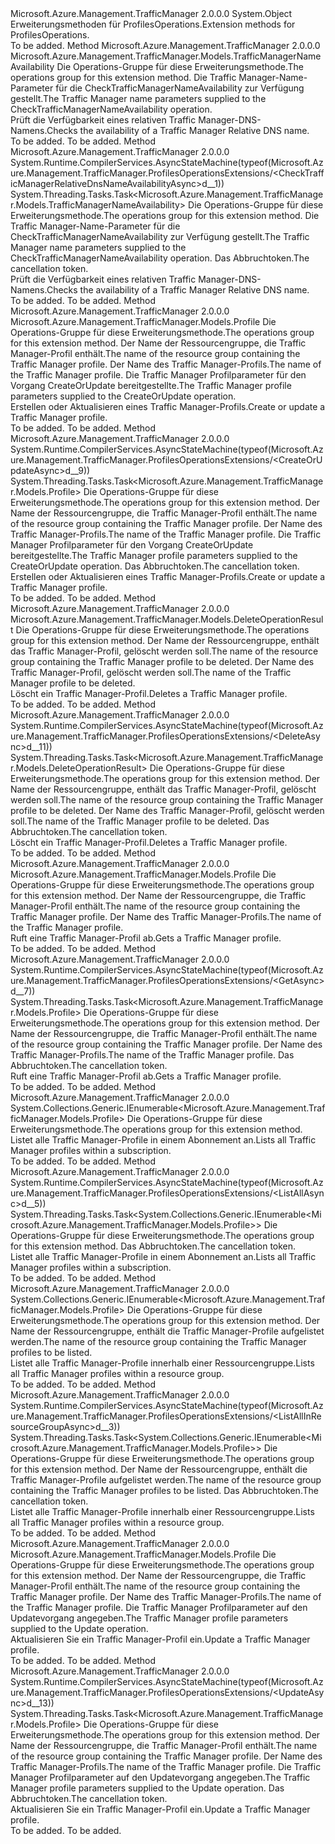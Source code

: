 <Type Name="ProfilesOperationsExtensions" FullName="Microsoft.Azure.Management.TrafficManager.ProfilesOperationsExtensions">
  <TypeSignature Language="C#" Value="public static class ProfilesOperationsExtensions" />
  <TypeSignature Language="ILAsm" Value=".class public auto ansi abstract sealed beforefieldinit ProfilesOperationsExtensions extends System.Object" />
  <TypeSignature Language="DocId" Value="T:Microsoft.Azure.Management.TrafficManager.ProfilesOperationsExtensions" />
  <TypeSignature Language="VB.NET" Value="Public Module ProfilesOperationsExtensions" />
  <TypeSignature Language="F#" Value="type ProfilesOperationsExtensions = class" />
  <AssemblyInfo>
    <AssemblyName>Microsoft.Azure.Management.TrafficManager</AssemblyName>
    <AssemblyVersion>2.0.0.0</AssemblyVersion>
  </AssemblyInfo>
  <Base>
    <BaseTypeName>System.Object</BaseTypeName>
  </Base>
  <Interfaces />
  <Docs>
    <summary>
            <span data-ttu-id="35146-101">Erweiterungsmethoden für ProfilesOperations.</span><span class="sxs-lookup"><span data-stu-id="35146-101">Extension methods for ProfilesOperations.</span></span>
            </summary>
    <remarks>To be added.</remarks>
  </Docs>
  <Members>
    <Member MemberName="CheckTrafficManagerRelativeDnsNameAvailability">
      <MemberSignature Language="C#" Value="public static Microsoft.Azure.Management.TrafficManager.Models.TrafficManagerNameAvailability CheckTrafficManagerRelativeDnsNameAvailability (this Microsoft.Azure.Management.TrafficManager.IProfilesOperations operations, Microsoft.Azure.Management.TrafficManager.Models.CheckTrafficManagerRelativeDnsNameAvailabilityParameters parameters);" />
      <MemberSignature Language="ILAsm" Value=".method public static hidebysig class Microsoft.Azure.Management.TrafficManager.Models.TrafficManagerNameAvailability CheckTrafficManagerRelativeDnsNameAvailability(class Microsoft.Azure.Management.TrafficManager.IProfilesOperations operations, class Microsoft.Azure.Management.TrafficManager.Models.CheckTrafficManagerRelativeDnsNameAvailabilityParameters parameters) cil managed" />
      <MemberSignature Language="DocId" Value="M:Microsoft.Azure.Management.TrafficManager.ProfilesOperationsExtensions.CheckTrafficManagerRelativeDnsNameAvailability(Microsoft.Azure.Management.TrafficManager.IProfilesOperations,Microsoft.Azure.Management.TrafficManager.Models.CheckTrafficManagerRelativeDnsNameAvailabilityParameters)" />
      <MemberSignature Language="VB.NET" Value="&lt;Extension()&gt;&#xA;Public Function CheckTrafficManagerRelativeDnsNameAvailability (operations As IProfilesOperations, parameters As CheckTrafficManagerRelativeDnsNameAvailabilityParameters) As TrafficManagerNameAvailability" />
      <MemberSignature Language="F#" Value="static member CheckTrafficManagerRelativeDnsNameAvailability : Microsoft.Azure.Management.TrafficManager.IProfilesOperations * Microsoft.Azure.Management.TrafficManager.Models.CheckTrafficManagerRelativeDnsNameAvailabilityParameters -&gt; Microsoft.Azure.Management.TrafficManager.Models.TrafficManagerNameAvailability" Usage="Microsoft.Azure.Management.TrafficManager.ProfilesOperationsExtensions.CheckTrafficManagerRelativeDnsNameAvailability (operations, parameters)" />
      <MemberType>Method</MemberType>
      <AssemblyInfo>
        <AssemblyName>Microsoft.Azure.Management.TrafficManager</AssemblyName>
        <AssemblyVersion>2.0.0.0</AssemblyVersion>
      </AssemblyInfo>
      <ReturnValue>
        <ReturnType>Microsoft.Azure.Management.TrafficManager.Models.TrafficManagerNameAvailability</ReturnType>
      </ReturnValue>
      <Parameters>
        <Parameter Name="operations" Type="Microsoft.Azure.Management.TrafficManager.IProfilesOperations" RefType="this" />
        <Parameter Name="parameters" Type="Microsoft.Azure.Management.TrafficManager.Models.CheckTrafficManagerRelativeDnsNameAvailabilityParameters" />
      </Parameters>
      <Docs>
        <param name="operations">
            <span data-ttu-id="35146-102">Die Operations-Gruppe für diese Erweiterungsmethode.</span><span class="sxs-lookup"><span data-stu-id="35146-102">The operations group for this extension method.</span></span>
            </param>
        <param name="parameters">
            <span data-ttu-id="35146-103">Die Traffic Manager-Name-Parameter für die CheckTrafficManagerNameAvailability zur Verfügung gestellt.</span><span class="sxs-lookup"><span data-stu-id="35146-103">The Traffic Manager name parameters supplied to the CheckTrafficManagerNameAvailability operation.</span></span>
            </param>
        <summary>
            <span data-ttu-id="35146-104">Prüft die Verfügbarkeit eines relativen Traffic Manager-DNS-Namens.</span><span class="sxs-lookup"><span data-stu-id="35146-104">Checks the availability of a Traffic Manager Relative DNS name.</span></span>
            </summary>
        <returns>To be added.</returns>
        <remarks>To be added.</remarks>
      </Docs>
    </Member>
    <Member MemberName="CheckTrafficManagerRelativeDnsNameAvailabilityAsync">
      <MemberSignature Language="C#" Value="public static System.Threading.Tasks.Task&lt;Microsoft.Azure.Management.TrafficManager.Models.TrafficManagerNameAvailability&gt; CheckTrafficManagerRelativeDnsNameAvailabilityAsync (this Microsoft.Azure.Management.TrafficManager.IProfilesOperations operations, Microsoft.Azure.Management.TrafficManager.Models.CheckTrafficManagerRelativeDnsNameAvailabilityParameters parameters, System.Threading.CancellationToken cancellationToken = null);" />
      <MemberSignature Language="ILAsm" Value=".method public static hidebysig class System.Threading.Tasks.Task`1&lt;class Microsoft.Azure.Management.TrafficManager.Models.TrafficManagerNameAvailability&gt; CheckTrafficManagerRelativeDnsNameAvailabilityAsync(class Microsoft.Azure.Management.TrafficManager.IProfilesOperations operations, class Microsoft.Azure.Management.TrafficManager.Models.CheckTrafficManagerRelativeDnsNameAvailabilityParameters parameters, valuetype System.Threading.CancellationToken cancellationToken) cil managed" />
      <MemberSignature Language="DocId" Value="M:Microsoft.Azure.Management.TrafficManager.ProfilesOperationsExtensions.CheckTrafficManagerRelativeDnsNameAvailabilityAsync(Microsoft.Azure.Management.TrafficManager.IProfilesOperations,Microsoft.Azure.Management.TrafficManager.Models.CheckTrafficManagerRelativeDnsNameAvailabilityParameters,System.Threading.CancellationToken)" />
      <MemberSignature Language="F#" Value="static member CheckTrafficManagerRelativeDnsNameAvailabilityAsync : Microsoft.Azure.Management.TrafficManager.IProfilesOperations * Microsoft.Azure.Management.TrafficManager.Models.CheckTrafficManagerRelativeDnsNameAvailabilityParameters * System.Threading.CancellationToken -&gt; System.Threading.Tasks.Task&lt;Microsoft.Azure.Management.TrafficManager.Models.TrafficManagerNameAvailability&gt;" Usage="Microsoft.Azure.Management.TrafficManager.ProfilesOperationsExtensions.CheckTrafficManagerRelativeDnsNameAvailabilityAsync (operations, parameters, cancellationToken)" />
      <MemberType>Method</MemberType>
      <AssemblyInfo>
        <AssemblyName>Microsoft.Azure.Management.TrafficManager</AssemblyName>
        <AssemblyVersion>2.0.0.0</AssemblyVersion>
      </AssemblyInfo>
      <Attributes>
        <Attribute>
          <AttributeName>System.Runtime.CompilerServices.AsyncStateMachine(typeof(Microsoft.Azure.Management.TrafficManager.ProfilesOperationsExtensions/&lt;CheckTrafficManagerRelativeDnsNameAvailabilityAsync&gt;d__1))</AttributeName>
        </Attribute>
      </Attributes>
      <ReturnValue>
        <ReturnType>System.Threading.Tasks.Task&lt;Microsoft.Azure.Management.TrafficManager.Models.TrafficManagerNameAvailability&gt;</ReturnType>
      </ReturnValue>
      <Parameters>
        <Parameter Name="operations" Type="Microsoft.Azure.Management.TrafficManager.IProfilesOperations" RefType="this" />
        <Parameter Name="parameters" Type="Microsoft.Azure.Management.TrafficManager.Models.CheckTrafficManagerRelativeDnsNameAvailabilityParameters" />
        <Parameter Name="cancellationToken" Type="System.Threading.CancellationToken" />
      </Parameters>
      <Docs>
        <param name="operations">
            <span data-ttu-id="35146-105">Die Operations-Gruppe für diese Erweiterungsmethode.</span><span class="sxs-lookup"><span data-stu-id="35146-105">The operations group for this extension method.</span></span>
            </param>
        <param name="parameters">
            <span data-ttu-id="35146-106">Die Traffic Manager-Name-Parameter für die CheckTrafficManagerNameAvailability zur Verfügung gestellt.</span><span class="sxs-lookup"><span data-stu-id="35146-106">The Traffic Manager name parameters supplied to the CheckTrafficManagerNameAvailability operation.</span></span>
            </param>
        <param name="cancellationToken">
            <span data-ttu-id="35146-107">Das Abbruchtoken.</span><span class="sxs-lookup"><span data-stu-id="35146-107">The cancellation token.</span></span>
            </param>
        <summary>
            <span data-ttu-id="35146-108">Prüft die Verfügbarkeit eines relativen Traffic Manager-DNS-Namens.</span><span class="sxs-lookup"><span data-stu-id="35146-108">Checks the availability of a Traffic Manager Relative DNS name.</span></span>
            </summary>
        <returns>To be added.</returns>
        <remarks>To be added.</remarks>
      </Docs>
    </Member>
    <Member MemberName="CreateOrUpdate">
      <MemberSignature Language="C#" Value="public static Microsoft.Azure.Management.TrafficManager.Models.Profile CreateOrUpdate (this Microsoft.Azure.Management.TrafficManager.IProfilesOperations operations, string resourceGroupName, string profileName, Microsoft.Azure.Management.TrafficManager.Models.Profile parameters);" />
      <MemberSignature Language="ILAsm" Value=".method public static hidebysig class Microsoft.Azure.Management.TrafficManager.Models.Profile CreateOrUpdate(class Microsoft.Azure.Management.TrafficManager.IProfilesOperations operations, string resourceGroupName, string profileName, class Microsoft.Azure.Management.TrafficManager.Models.Profile parameters) cil managed" />
      <MemberSignature Language="DocId" Value="M:Microsoft.Azure.Management.TrafficManager.ProfilesOperationsExtensions.CreateOrUpdate(Microsoft.Azure.Management.TrafficManager.IProfilesOperations,System.String,System.String,Microsoft.Azure.Management.TrafficManager.Models.Profile)" />
      <MemberSignature Language="VB.NET" Value="&lt;Extension()&gt;&#xA;Public Function CreateOrUpdate (operations As IProfilesOperations, resourceGroupName As String, profileName As String, parameters As Profile) As Profile" />
      <MemberSignature Language="F#" Value="static member CreateOrUpdate : Microsoft.Azure.Management.TrafficManager.IProfilesOperations * string * string * Microsoft.Azure.Management.TrafficManager.Models.Profile -&gt; Microsoft.Azure.Management.TrafficManager.Models.Profile" Usage="Microsoft.Azure.Management.TrafficManager.ProfilesOperationsExtensions.CreateOrUpdate (operations, resourceGroupName, profileName, parameters)" />
      <MemberType>Method</MemberType>
      <AssemblyInfo>
        <AssemblyName>Microsoft.Azure.Management.TrafficManager</AssemblyName>
        <AssemblyVersion>2.0.0.0</AssemblyVersion>
      </AssemblyInfo>
      <ReturnValue>
        <ReturnType>Microsoft.Azure.Management.TrafficManager.Models.Profile</ReturnType>
      </ReturnValue>
      <Parameters>
        <Parameter Name="operations" Type="Microsoft.Azure.Management.TrafficManager.IProfilesOperations" RefType="this" />
        <Parameter Name="resourceGroupName" Type="System.String" />
        <Parameter Name="profileName" Type="System.String" />
        <Parameter Name="parameters" Type="Microsoft.Azure.Management.TrafficManager.Models.Profile" />
      </Parameters>
      <Docs>
        <param name="operations">
            <span data-ttu-id="35146-109">Die Operations-Gruppe für diese Erweiterungsmethode.</span><span class="sxs-lookup"><span data-stu-id="35146-109">The operations group for this extension method.</span></span>
            </param>
        <param name="resourceGroupName">
            <span data-ttu-id="35146-110">Der Name der Ressourcengruppe, die Traffic Manager-Profil enthält.</span><span class="sxs-lookup"><span data-stu-id="35146-110">The name of the resource group containing the Traffic Manager profile.</span></span>
            </param>
        <param name="profileName">
            <span data-ttu-id="35146-111">Der Name des Traffic Manager-Profils.</span><span class="sxs-lookup"><span data-stu-id="35146-111">The name of the Traffic Manager profile.</span></span>
            </param>
        <param name="parameters">
            <span data-ttu-id="35146-112">Die Traffic Manager Profilparameter für den Vorgang CreateOrUpdate bereitgestellte.</span><span class="sxs-lookup"><span data-stu-id="35146-112">The Traffic Manager profile parameters supplied to the CreateOrUpdate operation.</span></span>
            </param>
        <summary>
            <span data-ttu-id="35146-113">Erstellen oder Aktualisieren eines Traffic Manager-Profils.</span><span class="sxs-lookup"><span data-stu-id="35146-113">Create or update a Traffic Manager profile.</span></span>
            </summary>
        <returns>To be added.</returns>
        <remarks>To be added.</remarks>
      </Docs>
    </Member>
    <Member MemberName="CreateOrUpdateAsync">
      <MemberSignature Language="C#" Value="public static System.Threading.Tasks.Task&lt;Microsoft.Azure.Management.TrafficManager.Models.Profile&gt; CreateOrUpdateAsync (this Microsoft.Azure.Management.TrafficManager.IProfilesOperations operations, string resourceGroupName, string profileName, Microsoft.Azure.Management.TrafficManager.Models.Profile parameters, System.Threading.CancellationToken cancellationToken = null);" />
      <MemberSignature Language="ILAsm" Value=".method public static hidebysig class System.Threading.Tasks.Task`1&lt;class Microsoft.Azure.Management.TrafficManager.Models.Profile&gt; CreateOrUpdateAsync(class Microsoft.Azure.Management.TrafficManager.IProfilesOperations operations, string resourceGroupName, string profileName, class Microsoft.Azure.Management.TrafficManager.Models.Profile parameters, valuetype System.Threading.CancellationToken cancellationToken) cil managed" />
      <MemberSignature Language="DocId" Value="M:Microsoft.Azure.Management.TrafficManager.ProfilesOperationsExtensions.CreateOrUpdateAsync(Microsoft.Azure.Management.TrafficManager.IProfilesOperations,System.String,System.String,Microsoft.Azure.Management.TrafficManager.Models.Profile,System.Threading.CancellationToken)" />
      <MemberSignature Language="F#" Value="static member CreateOrUpdateAsync : Microsoft.Azure.Management.TrafficManager.IProfilesOperations * string * string * Microsoft.Azure.Management.TrafficManager.Models.Profile * System.Threading.CancellationToken -&gt; System.Threading.Tasks.Task&lt;Microsoft.Azure.Management.TrafficManager.Models.Profile&gt;" Usage="Microsoft.Azure.Management.TrafficManager.ProfilesOperationsExtensions.CreateOrUpdateAsync (operations, resourceGroupName, profileName, parameters, cancellationToken)" />
      <MemberType>Method</MemberType>
      <AssemblyInfo>
        <AssemblyName>Microsoft.Azure.Management.TrafficManager</AssemblyName>
        <AssemblyVersion>2.0.0.0</AssemblyVersion>
      </AssemblyInfo>
      <Attributes>
        <Attribute>
          <AttributeName>System.Runtime.CompilerServices.AsyncStateMachine(typeof(Microsoft.Azure.Management.TrafficManager.ProfilesOperationsExtensions/&lt;CreateOrUpdateAsync&gt;d__9))</AttributeName>
        </Attribute>
      </Attributes>
      <ReturnValue>
        <ReturnType>System.Threading.Tasks.Task&lt;Microsoft.Azure.Management.TrafficManager.Models.Profile&gt;</ReturnType>
      </ReturnValue>
      <Parameters>
        <Parameter Name="operations" Type="Microsoft.Azure.Management.TrafficManager.IProfilesOperations" RefType="this" />
        <Parameter Name="resourceGroupName" Type="System.String" />
        <Parameter Name="profileName" Type="System.String" />
        <Parameter Name="parameters" Type="Microsoft.Azure.Management.TrafficManager.Models.Profile" />
        <Parameter Name="cancellationToken" Type="System.Threading.CancellationToken" />
      </Parameters>
      <Docs>
        <param name="operations">
            <span data-ttu-id="35146-114">Die Operations-Gruppe für diese Erweiterungsmethode.</span><span class="sxs-lookup"><span data-stu-id="35146-114">The operations group for this extension method.</span></span>
            </param>
        <param name="resourceGroupName">
            <span data-ttu-id="35146-115">Der Name der Ressourcengruppe, die Traffic Manager-Profil enthält.</span><span class="sxs-lookup"><span data-stu-id="35146-115">The name of the resource group containing the Traffic Manager profile.</span></span>
            </param>
        <param name="profileName">
            <span data-ttu-id="35146-116">Der Name des Traffic Manager-Profils.</span><span class="sxs-lookup"><span data-stu-id="35146-116">The name of the Traffic Manager profile.</span></span>
            </param>
        <param name="parameters">
            <span data-ttu-id="35146-117">Die Traffic Manager Profilparameter für den Vorgang CreateOrUpdate bereitgestellte.</span><span class="sxs-lookup"><span data-stu-id="35146-117">The Traffic Manager profile parameters supplied to the CreateOrUpdate operation.</span></span>
            </param>
        <param name="cancellationToken">
            <span data-ttu-id="35146-118">Das Abbruchtoken.</span><span class="sxs-lookup"><span data-stu-id="35146-118">The cancellation token.</span></span>
            </param>
        <summary>
            <span data-ttu-id="35146-119">Erstellen oder Aktualisieren eines Traffic Manager-Profils.</span><span class="sxs-lookup"><span data-stu-id="35146-119">Create or update a Traffic Manager profile.</span></span>
            </summary>
        <returns>To be added.</returns>
        <remarks>To be added.</remarks>
      </Docs>
    </Member>
    <Member MemberName="Delete">
      <MemberSignature Language="C#" Value="public static Microsoft.Azure.Management.TrafficManager.Models.DeleteOperationResult Delete (this Microsoft.Azure.Management.TrafficManager.IProfilesOperations operations, string resourceGroupName, string profileName);" />
      <MemberSignature Language="ILAsm" Value=".method public static hidebysig class Microsoft.Azure.Management.TrafficManager.Models.DeleteOperationResult Delete(class Microsoft.Azure.Management.TrafficManager.IProfilesOperations operations, string resourceGroupName, string profileName) cil managed" />
      <MemberSignature Language="DocId" Value="M:Microsoft.Azure.Management.TrafficManager.ProfilesOperationsExtensions.Delete(Microsoft.Azure.Management.TrafficManager.IProfilesOperations,System.String,System.String)" />
      <MemberSignature Language="VB.NET" Value="&lt;Extension()&gt;&#xA;Public Function Delete (operations As IProfilesOperations, resourceGroupName As String, profileName As String) As DeleteOperationResult" />
      <MemberSignature Language="F#" Value="static member Delete : Microsoft.Azure.Management.TrafficManager.IProfilesOperations * string * string -&gt; Microsoft.Azure.Management.TrafficManager.Models.DeleteOperationResult" Usage="Microsoft.Azure.Management.TrafficManager.ProfilesOperationsExtensions.Delete (operations, resourceGroupName, profileName)" />
      <MemberType>Method</MemberType>
      <AssemblyInfo>
        <AssemblyName>Microsoft.Azure.Management.TrafficManager</AssemblyName>
        <AssemblyVersion>2.0.0.0</AssemblyVersion>
      </AssemblyInfo>
      <ReturnValue>
        <ReturnType>Microsoft.Azure.Management.TrafficManager.Models.DeleteOperationResult</ReturnType>
      </ReturnValue>
      <Parameters>
        <Parameter Name="operations" Type="Microsoft.Azure.Management.TrafficManager.IProfilesOperations" RefType="this" />
        <Parameter Name="resourceGroupName" Type="System.String" />
        <Parameter Name="profileName" Type="System.String" />
      </Parameters>
      <Docs>
        <param name="operations">
            <span data-ttu-id="35146-120">Die Operations-Gruppe für diese Erweiterungsmethode.</span><span class="sxs-lookup"><span data-stu-id="35146-120">The operations group for this extension method.</span></span>
            </param>
        <param name="resourceGroupName">
            <span data-ttu-id="35146-121">Der Name der Ressourcengruppe, enthält das Traffic Manager-Profil, gelöscht werden soll.</span><span class="sxs-lookup"><span data-stu-id="35146-121">The name of the resource group containing the Traffic Manager profile to be deleted.</span></span>
            </param>
        <param name="profileName">
            <span data-ttu-id="35146-122">Der Name des Traffic Manager-Profil, gelöscht werden soll.</span><span class="sxs-lookup"><span data-stu-id="35146-122">The name of the Traffic Manager profile to be deleted.</span></span>
            </param>
        <summary>
            <span data-ttu-id="35146-123">Löscht ein Traffic Manager-Profil.</span><span class="sxs-lookup"><span data-stu-id="35146-123">Deletes a Traffic Manager profile.</span></span>
            </summary>
        <returns>To be added.</returns>
        <remarks>To be added.</remarks>
      </Docs>
    </Member>
    <Member MemberName="DeleteAsync">
      <MemberSignature Language="C#" Value="public static System.Threading.Tasks.Task&lt;Microsoft.Azure.Management.TrafficManager.Models.DeleteOperationResult&gt; DeleteAsync (this Microsoft.Azure.Management.TrafficManager.IProfilesOperations operations, string resourceGroupName, string profileName, System.Threading.CancellationToken cancellationToken = null);" />
      <MemberSignature Language="ILAsm" Value=".method public static hidebysig class System.Threading.Tasks.Task`1&lt;class Microsoft.Azure.Management.TrafficManager.Models.DeleteOperationResult&gt; DeleteAsync(class Microsoft.Azure.Management.TrafficManager.IProfilesOperations operations, string resourceGroupName, string profileName, valuetype System.Threading.CancellationToken cancellationToken) cil managed" />
      <MemberSignature Language="DocId" Value="M:Microsoft.Azure.Management.TrafficManager.ProfilesOperationsExtensions.DeleteAsync(Microsoft.Azure.Management.TrafficManager.IProfilesOperations,System.String,System.String,System.Threading.CancellationToken)" />
      <MemberSignature Language="F#" Value="static member DeleteAsync : Microsoft.Azure.Management.TrafficManager.IProfilesOperations * string * string * System.Threading.CancellationToken -&gt; System.Threading.Tasks.Task&lt;Microsoft.Azure.Management.TrafficManager.Models.DeleteOperationResult&gt;" Usage="Microsoft.Azure.Management.TrafficManager.ProfilesOperationsExtensions.DeleteAsync (operations, resourceGroupName, profileName, cancellationToken)" />
      <MemberType>Method</MemberType>
      <AssemblyInfo>
        <AssemblyName>Microsoft.Azure.Management.TrafficManager</AssemblyName>
        <AssemblyVersion>2.0.0.0</AssemblyVersion>
      </AssemblyInfo>
      <Attributes>
        <Attribute>
          <AttributeName>System.Runtime.CompilerServices.AsyncStateMachine(typeof(Microsoft.Azure.Management.TrafficManager.ProfilesOperationsExtensions/&lt;DeleteAsync&gt;d__11))</AttributeName>
        </Attribute>
      </Attributes>
      <ReturnValue>
        <ReturnType>System.Threading.Tasks.Task&lt;Microsoft.Azure.Management.TrafficManager.Models.DeleteOperationResult&gt;</ReturnType>
      </ReturnValue>
      <Parameters>
        <Parameter Name="operations" Type="Microsoft.Azure.Management.TrafficManager.IProfilesOperations" RefType="this" />
        <Parameter Name="resourceGroupName" Type="System.String" />
        <Parameter Name="profileName" Type="System.String" />
        <Parameter Name="cancellationToken" Type="System.Threading.CancellationToken" />
      </Parameters>
      <Docs>
        <param name="operations">
            <span data-ttu-id="35146-124">Die Operations-Gruppe für diese Erweiterungsmethode.</span><span class="sxs-lookup"><span data-stu-id="35146-124">The operations group for this extension method.</span></span>
            </param>
        <param name="resourceGroupName">
            <span data-ttu-id="35146-125">Der Name der Ressourcengruppe, enthält das Traffic Manager-Profil, gelöscht werden soll.</span><span class="sxs-lookup"><span data-stu-id="35146-125">The name of the resource group containing the Traffic Manager profile to be deleted.</span></span>
            </param>
        <param name="profileName">
            <span data-ttu-id="35146-126">Der Name des Traffic Manager-Profil, gelöscht werden soll.</span><span class="sxs-lookup"><span data-stu-id="35146-126">The name of the Traffic Manager profile to be deleted.</span></span>
            </param>
        <param name="cancellationToken">
            <span data-ttu-id="35146-127">Das Abbruchtoken.</span><span class="sxs-lookup"><span data-stu-id="35146-127">The cancellation token.</span></span>
            </param>
        <summary>
            <span data-ttu-id="35146-128">Löscht ein Traffic Manager-Profil.</span><span class="sxs-lookup"><span data-stu-id="35146-128">Deletes a Traffic Manager profile.</span></span>
            </summary>
        <returns>To be added.</returns>
        <remarks>To be added.</remarks>
      </Docs>
    </Member>
    <Member MemberName="Get">
      <MemberSignature Language="C#" Value="public static Microsoft.Azure.Management.TrafficManager.Models.Profile Get (this Microsoft.Azure.Management.TrafficManager.IProfilesOperations operations, string resourceGroupName, string profileName);" />
      <MemberSignature Language="ILAsm" Value=".method public static hidebysig class Microsoft.Azure.Management.TrafficManager.Models.Profile Get(class Microsoft.Azure.Management.TrafficManager.IProfilesOperations operations, string resourceGroupName, string profileName) cil managed" />
      <MemberSignature Language="DocId" Value="M:Microsoft.Azure.Management.TrafficManager.ProfilesOperationsExtensions.Get(Microsoft.Azure.Management.TrafficManager.IProfilesOperations,System.String,System.String)" />
      <MemberSignature Language="VB.NET" Value="&lt;Extension()&gt;&#xA;Public Function Get (operations As IProfilesOperations, resourceGroupName As String, profileName As String) As Profile" />
      <MemberSignature Language="F#" Value="static member Get : Microsoft.Azure.Management.TrafficManager.IProfilesOperations * string * string -&gt; Microsoft.Azure.Management.TrafficManager.Models.Profile" Usage="Microsoft.Azure.Management.TrafficManager.ProfilesOperationsExtensions.Get (operations, resourceGroupName, profileName)" />
      <MemberType>Method</MemberType>
      <AssemblyInfo>
        <AssemblyName>Microsoft.Azure.Management.TrafficManager</AssemblyName>
        <AssemblyVersion>2.0.0.0</AssemblyVersion>
      </AssemblyInfo>
      <ReturnValue>
        <ReturnType>Microsoft.Azure.Management.TrafficManager.Models.Profile</ReturnType>
      </ReturnValue>
      <Parameters>
        <Parameter Name="operations" Type="Microsoft.Azure.Management.TrafficManager.IProfilesOperations" RefType="this" />
        <Parameter Name="resourceGroupName" Type="System.String" />
        <Parameter Name="profileName" Type="System.String" />
      </Parameters>
      <Docs>
        <param name="operations">
            <span data-ttu-id="35146-129">Die Operations-Gruppe für diese Erweiterungsmethode.</span><span class="sxs-lookup"><span data-stu-id="35146-129">The operations group for this extension method.</span></span>
            </param>
        <param name="resourceGroupName">
            <span data-ttu-id="35146-130">Der Name der Ressourcengruppe, die Traffic Manager-Profil enthält.</span><span class="sxs-lookup"><span data-stu-id="35146-130">The name of the resource group containing the Traffic Manager profile.</span></span>
            </param>
        <param name="profileName">
            <span data-ttu-id="35146-131">Der Name des Traffic Manager-Profils.</span><span class="sxs-lookup"><span data-stu-id="35146-131">The name of the Traffic Manager profile.</span></span>
            </param>
        <summary>
            <span data-ttu-id="35146-132">Ruft eine Traffic Manager-Profil ab.</span><span class="sxs-lookup"><span data-stu-id="35146-132">Gets a Traffic Manager profile.</span></span>
            </summary>
        <returns>To be added.</returns>
        <remarks>To be added.</remarks>
      </Docs>
    </Member>
    <Member MemberName="GetAsync">
      <MemberSignature Language="C#" Value="public static System.Threading.Tasks.Task&lt;Microsoft.Azure.Management.TrafficManager.Models.Profile&gt; GetAsync (this Microsoft.Azure.Management.TrafficManager.IProfilesOperations operations, string resourceGroupName, string profileName, System.Threading.CancellationToken cancellationToken = null);" />
      <MemberSignature Language="ILAsm" Value=".method public static hidebysig class System.Threading.Tasks.Task`1&lt;class Microsoft.Azure.Management.TrafficManager.Models.Profile&gt; GetAsync(class Microsoft.Azure.Management.TrafficManager.IProfilesOperations operations, string resourceGroupName, string profileName, valuetype System.Threading.CancellationToken cancellationToken) cil managed" />
      <MemberSignature Language="DocId" Value="M:Microsoft.Azure.Management.TrafficManager.ProfilesOperationsExtensions.GetAsync(Microsoft.Azure.Management.TrafficManager.IProfilesOperations,System.String,System.String,System.Threading.CancellationToken)" />
      <MemberSignature Language="F#" Value="static member GetAsync : Microsoft.Azure.Management.TrafficManager.IProfilesOperations * string * string * System.Threading.CancellationToken -&gt; System.Threading.Tasks.Task&lt;Microsoft.Azure.Management.TrafficManager.Models.Profile&gt;" Usage="Microsoft.Azure.Management.TrafficManager.ProfilesOperationsExtensions.GetAsync (operations, resourceGroupName, profileName, cancellationToken)" />
      <MemberType>Method</MemberType>
      <AssemblyInfo>
        <AssemblyName>Microsoft.Azure.Management.TrafficManager</AssemblyName>
        <AssemblyVersion>2.0.0.0</AssemblyVersion>
      </AssemblyInfo>
      <Attributes>
        <Attribute>
          <AttributeName>System.Runtime.CompilerServices.AsyncStateMachine(typeof(Microsoft.Azure.Management.TrafficManager.ProfilesOperationsExtensions/&lt;GetAsync&gt;d__7))</AttributeName>
        </Attribute>
      </Attributes>
      <ReturnValue>
        <ReturnType>System.Threading.Tasks.Task&lt;Microsoft.Azure.Management.TrafficManager.Models.Profile&gt;</ReturnType>
      </ReturnValue>
      <Parameters>
        <Parameter Name="operations" Type="Microsoft.Azure.Management.TrafficManager.IProfilesOperations" RefType="this" />
        <Parameter Name="resourceGroupName" Type="System.String" />
        <Parameter Name="profileName" Type="System.String" />
        <Parameter Name="cancellationToken" Type="System.Threading.CancellationToken" />
      </Parameters>
      <Docs>
        <param name="operations">
            <span data-ttu-id="35146-133">Die Operations-Gruppe für diese Erweiterungsmethode.</span><span class="sxs-lookup"><span data-stu-id="35146-133">The operations group for this extension method.</span></span>
            </param>
        <param name="resourceGroupName">
            <span data-ttu-id="35146-134">Der Name der Ressourcengruppe, die Traffic Manager-Profil enthält.</span><span class="sxs-lookup"><span data-stu-id="35146-134">The name of the resource group containing the Traffic Manager profile.</span></span>
            </param>
        <param name="profileName">
            <span data-ttu-id="35146-135">Der Name des Traffic Manager-Profils.</span><span class="sxs-lookup"><span data-stu-id="35146-135">The name of the Traffic Manager profile.</span></span>
            </param>
        <param name="cancellationToken">
            <span data-ttu-id="35146-136">Das Abbruchtoken.</span><span class="sxs-lookup"><span data-stu-id="35146-136">The cancellation token.</span></span>
            </param>
        <summary>
            <span data-ttu-id="35146-137">Ruft eine Traffic Manager-Profil ab.</span><span class="sxs-lookup"><span data-stu-id="35146-137">Gets a Traffic Manager profile.</span></span>
            </summary>
        <returns>To be added.</returns>
        <remarks>To be added.</remarks>
      </Docs>
    </Member>
    <Member MemberName="ListAll">
      <MemberSignature Language="C#" Value="public static System.Collections.Generic.IEnumerable&lt;Microsoft.Azure.Management.TrafficManager.Models.Profile&gt; ListAll (this Microsoft.Azure.Management.TrafficManager.IProfilesOperations operations);" />
      <MemberSignature Language="ILAsm" Value=".method public static hidebysig class System.Collections.Generic.IEnumerable`1&lt;class Microsoft.Azure.Management.TrafficManager.Models.Profile&gt; ListAll(class Microsoft.Azure.Management.TrafficManager.IProfilesOperations operations) cil managed" />
      <MemberSignature Language="DocId" Value="M:Microsoft.Azure.Management.TrafficManager.ProfilesOperationsExtensions.ListAll(Microsoft.Azure.Management.TrafficManager.IProfilesOperations)" />
      <MemberSignature Language="VB.NET" Value="&lt;Extension()&gt;&#xA;Public Function ListAll (operations As IProfilesOperations) As IEnumerable(Of Profile)" />
      <MemberSignature Language="F#" Value="static member ListAll : Microsoft.Azure.Management.TrafficManager.IProfilesOperations -&gt; seq&lt;Microsoft.Azure.Management.TrafficManager.Models.Profile&gt;" Usage="Microsoft.Azure.Management.TrafficManager.ProfilesOperationsExtensions.ListAll operations" />
      <MemberType>Method</MemberType>
      <AssemblyInfo>
        <AssemblyName>Microsoft.Azure.Management.TrafficManager</AssemblyName>
        <AssemblyVersion>2.0.0.0</AssemblyVersion>
      </AssemblyInfo>
      <ReturnValue>
        <ReturnType>System.Collections.Generic.IEnumerable&lt;Microsoft.Azure.Management.TrafficManager.Models.Profile&gt;</ReturnType>
      </ReturnValue>
      <Parameters>
        <Parameter Name="operations" Type="Microsoft.Azure.Management.TrafficManager.IProfilesOperations" RefType="this" />
      </Parameters>
      <Docs>
        <param name="operations">
            <span data-ttu-id="35146-138">Die Operations-Gruppe für diese Erweiterungsmethode.</span><span class="sxs-lookup"><span data-stu-id="35146-138">The operations group for this extension method.</span></span>
            </param>
        <summary>
            <span data-ttu-id="35146-139">Listet alle Traffic Manager-Profile in einem Abonnement an.</span><span class="sxs-lookup"><span data-stu-id="35146-139">Lists all Traffic Manager profiles within a subscription.</span></span>
            </summary>
        <returns>To be added.</returns>
        <remarks>To be added.</remarks>
      </Docs>
    </Member>
    <Member MemberName="ListAllAsync">
      <MemberSignature Language="C#" Value="public static System.Threading.Tasks.Task&lt;System.Collections.Generic.IEnumerable&lt;Microsoft.Azure.Management.TrafficManager.Models.Profile&gt;&gt; ListAllAsync (this Microsoft.Azure.Management.TrafficManager.IProfilesOperations operations, System.Threading.CancellationToken cancellationToken = null);" />
      <MemberSignature Language="ILAsm" Value=".method public static hidebysig class System.Threading.Tasks.Task`1&lt;class System.Collections.Generic.IEnumerable`1&lt;class Microsoft.Azure.Management.TrafficManager.Models.Profile&gt;&gt; ListAllAsync(class Microsoft.Azure.Management.TrafficManager.IProfilesOperations operations, valuetype System.Threading.CancellationToken cancellationToken) cil managed" />
      <MemberSignature Language="DocId" Value="M:Microsoft.Azure.Management.TrafficManager.ProfilesOperationsExtensions.ListAllAsync(Microsoft.Azure.Management.TrafficManager.IProfilesOperations,System.Threading.CancellationToken)" />
      <MemberSignature Language="F#" Value="static member ListAllAsync : Microsoft.Azure.Management.TrafficManager.IProfilesOperations * System.Threading.CancellationToken -&gt; System.Threading.Tasks.Task&lt;seq&lt;Microsoft.Azure.Management.TrafficManager.Models.Profile&gt;&gt;" Usage="Microsoft.Azure.Management.TrafficManager.ProfilesOperationsExtensions.ListAllAsync (operations, cancellationToken)" />
      <MemberType>Method</MemberType>
      <AssemblyInfo>
        <AssemblyName>Microsoft.Azure.Management.TrafficManager</AssemblyName>
        <AssemblyVersion>2.0.0.0</AssemblyVersion>
      </AssemblyInfo>
      <Attributes>
        <Attribute>
          <AttributeName>System.Runtime.CompilerServices.AsyncStateMachine(typeof(Microsoft.Azure.Management.TrafficManager.ProfilesOperationsExtensions/&lt;ListAllAsync&gt;d__5))</AttributeName>
        </Attribute>
      </Attributes>
      <ReturnValue>
        <ReturnType>System.Threading.Tasks.Task&lt;System.Collections.Generic.IEnumerable&lt;Microsoft.Azure.Management.TrafficManager.Models.Profile&gt;&gt;</ReturnType>
      </ReturnValue>
      <Parameters>
        <Parameter Name="operations" Type="Microsoft.Azure.Management.TrafficManager.IProfilesOperations" RefType="this" />
        <Parameter Name="cancellationToken" Type="System.Threading.CancellationToken" />
      </Parameters>
      <Docs>
        <param name="operations">
            <span data-ttu-id="35146-140">Die Operations-Gruppe für diese Erweiterungsmethode.</span><span class="sxs-lookup"><span data-stu-id="35146-140">The operations group for this extension method.</span></span>
            </param>
        <param name="cancellationToken">
            <span data-ttu-id="35146-141">Das Abbruchtoken.</span><span class="sxs-lookup"><span data-stu-id="35146-141">The cancellation token.</span></span>
            </param>
        <summary>
            <span data-ttu-id="35146-142">Listet alle Traffic Manager-Profile in einem Abonnement an.</span><span class="sxs-lookup"><span data-stu-id="35146-142">Lists all Traffic Manager profiles within a subscription.</span></span>
            </summary>
        <returns>To be added.</returns>
        <remarks>To be added.</remarks>
      </Docs>
    </Member>
    <Member MemberName="ListAllInResourceGroup">
      <MemberSignature Language="C#" Value="public static System.Collections.Generic.IEnumerable&lt;Microsoft.Azure.Management.TrafficManager.Models.Profile&gt; ListAllInResourceGroup (this Microsoft.Azure.Management.TrafficManager.IProfilesOperations operations, string resourceGroupName);" />
      <MemberSignature Language="ILAsm" Value=".method public static hidebysig class System.Collections.Generic.IEnumerable`1&lt;class Microsoft.Azure.Management.TrafficManager.Models.Profile&gt; ListAllInResourceGroup(class Microsoft.Azure.Management.TrafficManager.IProfilesOperations operations, string resourceGroupName) cil managed" />
      <MemberSignature Language="DocId" Value="M:Microsoft.Azure.Management.TrafficManager.ProfilesOperationsExtensions.ListAllInResourceGroup(Microsoft.Azure.Management.TrafficManager.IProfilesOperations,System.String)" />
      <MemberSignature Language="VB.NET" Value="&lt;Extension()&gt;&#xA;Public Function ListAllInResourceGroup (operations As IProfilesOperations, resourceGroupName As String) As IEnumerable(Of Profile)" />
      <MemberSignature Language="F#" Value="static member ListAllInResourceGroup : Microsoft.Azure.Management.TrafficManager.IProfilesOperations * string -&gt; seq&lt;Microsoft.Azure.Management.TrafficManager.Models.Profile&gt;" Usage="Microsoft.Azure.Management.TrafficManager.ProfilesOperationsExtensions.ListAllInResourceGroup (operations, resourceGroupName)" />
      <MemberType>Method</MemberType>
      <AssemblyInfo>
        <AssemblyName>Microsoft.Azure.Management.TrafficManager</AssemblyName>
        <AssemblyVersion>2.0.0.0</AssemblyVersion>
      </AssemblyInfo>
      <ReturnValue>
        <ReturnType>System.Collections.Generic.IEnumerable&lt;Microsoft.Azure.Management.TrafficManager.Models.Profile&gt;</ReturnType>
      </ReturnValue>
      <Parameters>
        <Parameter Name="operations" Type="Microsoft.Azure.Management.TrafficManager.IProfilesOperations" RefType="this" />
        <Parameter Name="resourceGroupName" Type="System.String" />
      </Parameters>
      <Docs>
        <param name="operations">
            <span data-ttu-id="35146-143">Die Operations-Gruppe für diese Erweiterungsmethode.</span><span class="sxs-lookup"><span data-stu-id="35146-143">The operations group for this extension method.</span></span>
            </param>
        <param name="resourceGroupName">
            <span data-ttu-id="35146-144">Der Name der Ressourcengruppe, enthält die Traffic Manager-Profile aufgelistet werden.</span><span class="sxs-lookup"><span data-stu-id="35146-144">The name of the resource group containing the Traffic Manager profiles to be listed.</span></span>
            </param>
        <summary>
            <span data-ttu-id="35146-145">Listet alle Traffic Manager-Profile innerhalb einer Ressourcengruppe.</span><span class="sxs-lookup"><span data-stu-id="35146-145">Lists all Traffic Manager profiles within a resource group.</span></span>
            </summary>
        <returns>To be added.</returns>
        <remarks>To be added.</remarks>
      </Docs>
    </Member>
    <Member MemberName="ListAllInResourceGroupAsync">
      <MemberSignature Language="C#" Value="public static System.Threading.Tasks.Task&lt;System.Collections.Generic.IEnumerable&lt;Microsoft.Azure.Management.TrafficManager.Models.Profile&gt;&gt; ListAllInResourceGroupAsync (this Microsoft.Azure.Management.TrafficManager.IProfilesOperations operations, string resourceGroupName, System.Threading.CancellationToken cancellationToken = null);" />
      <MemberSignature Language="ILAsm" Value=".method public static hidebysig class System.Threading.Tasks.Task`1&lt;class System.Collections.Generic.IEnumerable`1&lt;class Microsoft.Azure.Management.TrafficManager.Models.Profile&gt;&gt; ListAllInResourceGroupAsync(class Microsoft.Azure.Management.TrafficManager.IProfilesOperations operations, string resourceGroupName, valuetype System.Threading.CancellationToken cancellationToken) cil managed" />
      <MemberSignature Language="DocId" Value="M:Microsoft.Azure.Management.TrafficManager.ProfilesOperationsExtensions.ListAllInResourceGroupAsync(Microsoft.Azure.Management.TrafficManager.IProfilesOperations,System.String,System.Threading.CancellationToken)" />
      <MemberSignature Language="F#" Value="static member ListAllInResourceGroupAsync : Microsoft.Azure.Management.TrafficManager.IProfilesOperations * string * System.Threading.CancellationToken -&gt; System.Threading.Tasks.Task&lt;seq&lt;Microsoft.Azure.Management.TrafficManager.Models.Profile&gt;&gt;" Usage="Microsoft.Azure.Management.TrafficManager.ProfilesOperationsExtensions.ListAllInResourceGroupAsync (operations, resourceGroupName, cancellationToken)" />
      <MemberType>Method</MemberType>
      <AssemblyInfo>
        <AssemblyName>Microsoft.Azure.Management.TrafficManager</AssemblyName>
        <AssemblyVersion>2.0.0.0</AssemblyVersion>
      </AssemblyInfo>
      <Attributes>
        <Attribute>
          <AttributeName>System.Runtime.CompilerServices.AsyncStateMachine(typeof(Microsoft.Azure.Management.TrafficManager.ProfilesOperationsExtensions/&lt;ListAllInResourceGroupAsync&gt;d__3))</AttributeName>
        </Attribute>
      </Attributes>
      <ReturnValue>
        <ReturnType>System.Threading.Tasks.Task&lt;System.Collections.Generic.IEnumerable&lt;Microsoft.Azure.Management.TrafficManager.Models.Profile&gt;&gt;</ReturnType>
      </ReturnValue>
      <Parameters>
        <Parameter Name="operations" Type="Microsoft.Azure.Management.TrafficManager.IProfilesOperations" RefType="this" />
        <Parameter Name="resourceGroupName" Type="System.String" />
        <Parameter Name="cancellationToken" Type="System.Threading.CancellationToken" />
      </Parameters>
      <Docs>
        <param name="operations">
            <span data-ttu-id="35146-146">Die Operations-Gruppe für diese Erweiterungsmethode.</span><span class="sxs-lookup"><span data-stu-id="35146-146">The operations group for this extension method.</span></span>
            </param>
        <param name="resourceGroupName">
            <span data-ttu-id="35146-147">Der Name der Ressourcengruppe, enthält die Traffic Manager-Profile aufgelistet werden.</span><span class="sxs-lookup"><span data-stu-id="35146-147">The name of the resource group containing the Traffic Manager profiles to be listed.</span></span>
            </param>
        <param name="cancellationToken">
            <span data-ttu-id="35146-148">Das Abbruchtoken.</span><span class="sxs-lookup"><span data-stu-id="35146-148">The cancellation token.</span></span>
            </param>
        <summary>
            <span data-ttu-id="35146-149">Listet alle Traffic Manager-Profile innerhalb einer Ressourcengruppe.</span><span class="sxs-lookup"><span data-stu-id="35146-149">Lists all Traffic Manager profiles within a resource group.</span></span>
            </summary>
        <returns>To be added.</returns>
        <remarks>To be added.</remarks>
      </Docs>
    </Member>
    <Member MemberName="Update">
      <MemberSignature Language="C#" Value="public static Microsoft.Azure.Management.TrafficManager.Models.Profile Update (this Microsoft.Azure.Management.TrafficManager.IProfilesOperations operations, string resourceGroupName, string profileName, Microsoft.Azure.Management.TrafficManager.Models.Profile parameters);" />
      <MemberSignature Language="ILAsm" Value=".method public static hidebysig class Microsoft.Azure.Management.TrafficManager.Models.Profile Update(class Microsoft.Azure.Management.TrafficManager.IProfilesOperations operations, string resourceGroupName, string profileName, class Microsoft.Azure.Management.TrafficManager.Models.Profile parameters) cil managed" />
      <MemberSignature Language="DocId" Value="M:Microsoft.Azure.Management.TrafficManager.ProfilesOperationsExtensions.Update(Microsoft.Azure.Management.TrafficManager.IProfilesOperations,System.String,System.String,Microsoft.Azure.Management.TrafficManager.Models.Profile)" />
      <MemberSignature Language="VB.NET" Value="&lt;Extension()&gt;&#xA;Public Function Update (operations As IProfilesOperations, resourceGroupName As String, profileName As String, parameters As Profile) As Profile" />
      <MemberSignature Language="F#" Value="static member Update : Microsoft.Azure.Management.TrafficManager.IProfilesOperations * string * string * Microsoft.Azure.Management.TrafficManager.Models.Profile -&gt; Microsoft.Azure.Management.TrafficManager.Models.Profile" Usage="Microsoft.Azure.Management.TrafficManager.ProfilesOperationsExtensions.Update (operations, resourceGroupName, profileName, parameters)" />
      <MemberType>Method</MemberType>
      <AssemblyInfo>
        <AssemblyName>Microsoft.Azure.Management.TrafficManager</AssemblyName>
        <AssemblyVersion>2.0.0.0</AssemblyVersion>
      </AssemblyInfo>
      <ReturnValue>
        <ReturnType>Microsoft.Azure.Management.TrafficManager.Models.Profile</ReturnType>
      </ReturnValue>
      <Parameters>
        <Parameter Name="operations" Type="Microsoft.Azure.Management.TrafficManager.IProfilesOperations" RefType="this" />
        <Parameter Name="resourceGroupName" Type="System.String" />
        <Parameter Name="profileName" Type="System.String" />
        <Parameter Name="parameters" Type="Microsoft.Azure.Management.TrafficManager.Models.Profile" />
      </Parameters>
      <Docs>
        <param name="operations">
            <span data-ttu-id="35146-150">Die Operations-Gruppe für diese Erweiterungsmethode.</span><span class="sxs-lookup"><span data-stu-id="35146-150">The operations group for this extension method.</span></span>
            </param>
        <param name="resourceGroupName">
            <span data-ttu-id="35146-151">Der Name der Ressourcengruppe, die Traffic Manager-Profil enthält.</span><span class="sxs-lookup"><span data-stu-id="35146-151">The name of the resource group containing the Traffic Manager profile.</span></span>
            </param>
        <param name="profileName">
            <span data-ttu-id="35146-152">Der Name des Traffic Manager-Profils.</span><span class="sxs-lookup"><span data-stu-id="35146-152">The name of the Traffic Manager profile.</span></span>
            </param>
        <param name="parameters">
            <span data-ttu-id="35146-153">Die Traffic Manager Profilparameter auf den Updatevorgang angegeben.</span><span class="sxs-lookup"><span data-stu-id="35146-153">The Traffic Manager profile parameters supplied to the Update operation.</span></span>
            </param>
        <summary>
            <span data-ttu-id="35146-154">Aktualisieren Sie ein Traffic Manager-Profil ein.</span><span class="sxs-lookup"><span data-stu-id="35146-154">Update a Traffic Manager profile.</span></span>
            </summary>
        <returns>To be added.</returns>
        <remarks>To be added.</remarks>
      </Docs>
    </Member>
    <Member MemberName="UpdateAsync">
      <MemberSignature Language="C#" Value="public static System.Threading.Tasks.Task&lt;Microsoft.Azure.Management.TrafficManager.Models.Profile&gt; UpdateAsync (this Microsoft.Azure.Management.TrafficManager.IProfilesOperations operations, string resourceGroupName, string profileName, Microsoft.Azure.Management.TrafficManager.Models.Profile parameters, System.Threading.CancellationToken cancellationToken = null);" />
      <MemberSignature Language="ILAsm" Value=".method public static hidebysig class System.Threading.Tasks.Task`1&lt;class Microsoft.Azure.Management.TrafficManager.Models.Profile&gt; UpdateAsync(class Microsoft.Azure.Management.TrafficManager.IProfilesOperations operations, string resourceGroupName, string profileName, class Microsoft.Azure.Management.TrafficManager.Models.Profile parameters, valuetype System.Threading.CancellationToken cancellationToken) cil managed" />
      <MemberSignature Language="DocId" Value="M:Microsoft.Azure.Management.TrafficManager.ProfilesOperationsExtensions.UpdateAsync(Microsoft.Azure.Management.TrafficManager.IProfilesOperations,System.String,System.String,Microsoft.Azure.Management.TrafficManager.Models.Profile,System.Threading.CancellationToken)" />
      <MemberSignature Language="F#" Value="static member UpdateAsync : Microsoft.Azure.Management.TrafficManager.IProfilesOperations * string * string * Microsoft.Azure.Management.TrafficManager.Models.Profile * System.Threading.CancellationToken -&gt; System.Threading.Tasks.Task&lt;Microsoft.Azure.Management.TrafficManager.Models.Profile&gt;" Usage="Microsoft.Azure.Management.TrafficManager.ProfilesOperationsExtensions.UpdateAsync (operations, resourceGroupName, profileName, parameters, cancellationToken)" />
      <MemberType>Method</MemberType>
      <AssemblyInfo>
        <AssemblyName>Microsoft.Azure.Management.TrafficManager</AssemblyName>
        <AssemblyVersion>2.0.0.0</AssemblyVersion>
      </AssemblyInfo>
      <Attributes>
        <Attribute>
          <AttributeName>System.Runtime.CompilerServices.AsyncStateMachine(typeof(Microsoft.Azure.Management.TrafficManager.ProfilesOperationsExtensions/&lt;UpdateAsync&gt;d__13))</AttributeName>
        </Attribute>
      </Attributes>
      <ReturnValue>
        <ReturnType>System.Threading.Tasks.Task&lt;Microsoft.Azure.Management.TrafficManager.Models.Profile&gt;</ReturnType>
      </ReturnValue>
      <Parameters>
        <Parameter Name="operations" Type="Microsoft.Azure.Management.TrafficManager.IProfilesOperations" RefType="this" />
        <Parameter Name="resourceGroupName" Type="System.String" />
        <Parameter Name="profileName" Type="System.String" />
        <Parameter Name="parameters" Type="Microsoft.Azure.Management.TrafficManager.Models.Profile" />
        <Parameter Name="cancellationToken" Type="System.Threading.CancellationToken" />
      </Parameters>
      <Docs>
        <param name="operations">
            <span data-ttu-id="35146-155">Die Operations-Gruppe für diese Erweiterungsmethode.</span><span class="sxs-lookup"><span data-stu-id="35146-155">The operations group for this extension method.</span></span>
            </param>
        <param name="resourceGroupName">
            <span data-ttu-id="35146-156">Der Name der Ressourcengruppe, die Traffic Manager-Profil enthält.</span><span class="sxs-lookup"><span data-stu-id="35146-156">The name of the resource group containing the Traffic Manager profile.</span></span>
            </param>
        <param name="profileName">
            <span data-ttu-id="35146-157">Der Name des Traffic Manager-Profils.</span><span class="sxs-lookup"><span data-stu-id="35146-157">The name of the Traffic Manager profile.</span></span>
            </param>
        <param name="parameters">
            <span data-ttu-id="35146-158">Die Traffic Manager Profilparameter auf den Updatevorgang angegeben.</span><span class="sxs-lookup"><span data-stu-id="35146-158">The Traffic Manager profile parameters supplied to the Update operation.</span></span>
            </param>
        <param name="cancellationToken">
            <span data-ttu-id="35146-159">Das Abbruchtoken.</span><span class="sxs-lookup"><span data-stu-id="35146-159">The cancellation token.</span></span>
            </param>
        <summary>
            <span data-ttu-id="35146-160">Aktualisieren Sie ein Traffic Manager-Profil ein.</span><span class="sxs-lookup"><span data-stu-id="35146-160">Update a Traffic Manager profile.</span></span>
            </summary>
        <returns>To be added.</returns>
        <remarks>To be added.</remarks>
      </Docs>
    </Member>
  </Members>
</Type>